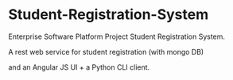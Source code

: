 # Student-Registration-System
Enterprise Software Platform Project Student Registration System.

A rest web service for student registration (with mongo DB) 

and an Angular JS UI + a Python CLI client.
